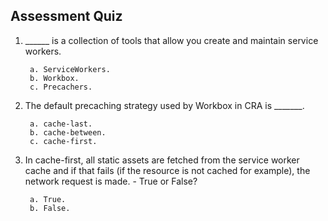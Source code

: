 ## Assessment Quiz

1. ______ is a collection of tools that allow you create and maintain service workers.

        a. ServiceWorkers.
        b. Workbox. 
        c. Precachers.


2. The default precaching strategy used by Workbox in CRA is _______.

        a. cache-last.
        b. cache-between.
        c. cache-first. 


3. In cache-first, all static assets are fetched from the service worker cache and if that fails (if the resource is not cached for example), the network request is made. - True or False?

        a. True. 
        b. False.